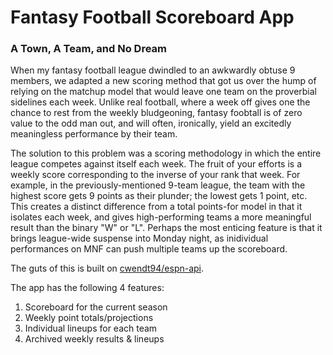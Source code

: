 # Fantasy Football Scoreboard App
### A Town, A Team, and No Dream 
When my fantasy football league dwindled to an awkwardly obtuse 9 members, we adapted a new scoring method that got us over the hump of relying on the matchup model that would leave one team on the proverbial sidelines each week. Unlike real football, where a week off gives one the chance to rest from the weekly bludgeoning, fantasy foobtall is of zero value to the odd man out, and will often, ironically, yield an excitedly meaningless performance by their team.

The solution to this problem was a scoring methodology in which the entire league competes against itself each week. The fruit of your efforts is a weekly score corresponding to the inverse of your rank that week. For example, in the previously-mentioned 9-team league, the team with the highest score gets 9 points as their plunder; the lowest gets 1 point, etc. This creates a distinct difference from a total points-for model in that it isolates each week, and gives high-performing teams a more meaningful result than the binary "W" or "L". Perhaps the most enticing feature is that it brings league-wide suspense into Monday night, as inidividual performances on MNF can push multiple teams up the scoreboard.

The guts of this is built on [cwendt94/espn-api](https://github.com/cwendt94/espn-api).

The app has the following 4 features: 
1. Scoreboard for the current season
2. Weekly point totals/projections
3. Individual lineups for each team
4. Archived weekly results & lineups
